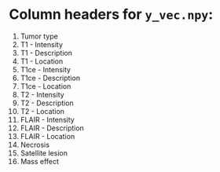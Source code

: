 # Column headers for `y_vec.npy`:

1. Tumor type
2. T1 - Intensity
3. T1 - Description
4. T1 - Location
5. T1ce - Intensity
6. T1ce - Description
7. T1ce - Location
8. T2 - Intensity
9. T2 - Description
10. T2 - Location
11. FLAIR - Intensity
12. FLAIR - Description
13. FLAIR - Location
14. Necrosis
15. Satellite lesion
16. Mass effect
